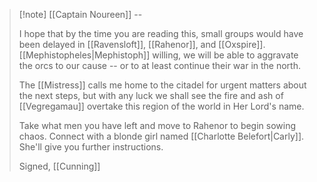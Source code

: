> [!note] [[Captain Noureen]] --
>
>I hope that by the time you are reading this, small groups would have been delayed in [[Ravensloft]], [[Rahenor]], and [[Oxspire]]. [[Mephistopheles|Mephistoph]] willing, we will be able to aggravate the orcs to our cause -- or to at least continue their war in the north.
>
>The [[Mistress]] calls me home to the citadel for urgent matters about the next steps, but with any luck we shall see the fire and ash of [[Vegregamau]] overtake this region of the world in Her Lord's name.
>
>Take what men you have left and move to Rahenor to begin sowing chaos. Connect with a blonde girl named [[Charlotte Belefort|Carly]]. She'll give you further instructions.
>
>Signed,
>[[Cunning]]


